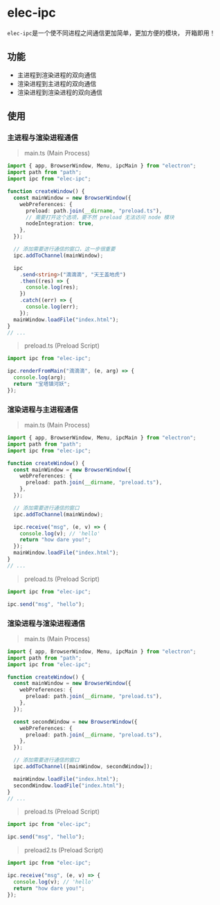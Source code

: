 # elec-ipc

`elec-ipc`是一个使不同进程之间通信更加简单，更加方便的模块， 开箱即用！

## 功能

- 主进程到渲染进程的双向通信
- 渲染进程到主进程的双向通信
- 渲染进程到渲染进程的双向通信

## 使用

### 主进程与渲染进程通信

> main.ts (Main Process)

```typescript
import { app, BrowserWindow, Menu, ipcMain } from "electron";
import path from "path";
import ipc from "elec-ipc";

function createWindow() {
  const mainWindow = new BrowserWindow({
    webPreferences: {
      preload: path.join(__dirname, "preload.ts"),
      // 需要打开这个选项，要不然 preload 无法访问 node 模块
      nodeIntegration: true,
    },
  });

  // 添加需要进行通信的窗口，这一步很重要
  ipc.addToChannel(mainWindow);

  ipc
    .send<string>("滴滴滴", "天王盖地虎")
    .then((res) => {
      console.log(res);
    })
    .catch((err) => {
      console.log(err);
    });
  mainWindow.loadFile("index.html");
}
// ...
```

> preload.ts (Preload Script)

```typescript
import ipc from "elec-ipc";

ipc.renderFromMain("滴滴滴", (e, arg) => {
  console.log(arg);
  return "宝塔镇河妖";
});
```

### 渲染进程与主进程通信

> main.ts (Main Process)

```typescript
import { app, BrowserWindow, Menu, ipcMain } from "electron";
import path from "path";
import ipc from "elec-ipc";

function createWindow() {
  const mainWindow = new BrowserWindow({
    webPreferences: {
      preload: path.join(__dirname, "preload.ts"),
    },
  });

  // 添加需要进行通信的窗口
  ipc.addToChannel(mainWindow);

  ipc.receive("msg", (e, v) => {
    console.log(v); // 'hello'
    return "how dare you!";
  });
  mainWindow.loadFile("index.html");
}
// ...
```

> preload.ts (Preload Script)

```typescript
import ipc from "elec-ipc";

ipc.send("msg", "hello");
```

### 渲染进程与渲染进程通信

> main.ts (Main Process)

```typescript
import { app, BrowserWindow, Menu, ipcMain } from "electron";
import path from "path";
import ipc from "elec-ipc";

function createWindow() {
  const mainWindow = new BrowserWindow({
    webPreferences: {
      preload: path.join(__dirname, "preload.ts"),
    },
  });

  const secondWindow = new BrowserWindow({
    webPreferences: {
      preload: path.join(__dirname, "preload.ts"),
    },
  });

  // 添加需要进行通信的窗口
  ipc.addToChannel([mainWindow, secondWindow]);

  mainWindow.loadFile("index.html");
  secondWindow.loadFile("index.html");
}
// ...
```

> preload.ts (Preload Script)

```typescript
import ipc from "elec-ipc";

ipc.send("msg", "hello");
```

> preload2.ts (Preload Script)

```typescript
import ipc from "elec-ipc";

ipc.receive("msg", (e, v) => {
  console.log(v); // 'hello'
  return "how dare you!";
});
```
